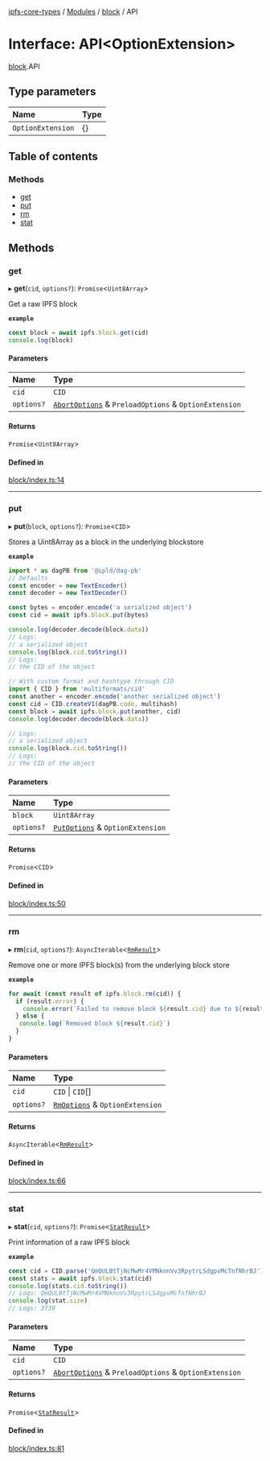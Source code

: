 [ipfs-core-types](../README.md) / [Modules](../modules.md) / [block](../modules/block.md) / API

# Interface: API<OptionExtension\>

[block](../modules/block.md).API

## Type parameters

| Name | Type |
| :------ | :------ |
| `OptionExtension` | {} |

## Table of contents

### Methods

- [get](block.API.md#get)
- [put](block.API.md#put)
- [rm](block.API.md#rm)
- [stat](block.API.md#stat)

## Methods

### get

▸ **get**(`cid`, `options?`): `Promise`<`Uint8Array`\>

Get a raw IPFS block

**`example`**
```js
const block = await ipfs.block.get(cid)
console.log(block)
```

#### Parameters

| Name | Type |
| :------ | :------ |
| `cid` | `CID` |
| `options?` | [`AbortOptions`](index.AbortOptions.md) & `PreloadOptions` & `OptionExtension` |

#### Returns

`Promise`<`Uint8Array`\>

#### Defined in

[block/index.ts:14](https://github.com/ipfs/js-ipfs/blob/1655368d/packages/ipfs-core-types/src/block/index.ts#L14)

___

### put

▸ **put**(`block`, `options?`): `Promise`<`CID`\>

Stores a Uint8Array as a block in the underlying blockstore

**`example`**
```js
import * as dagPB from '@ipld/dag-pb'
// Defaults
const encoder = new TextEncoder()
const decoder = new TextDecoder()

const bytes = encoder.encode('a serialized object')
const cid = await ipfs.block.put(bytes)

console.log(decoder.decode(block.data))
// Logs:
// a serialized object
console.log(block.cid.toString())
// Logs:
// the CID of the object

// With custom format and hashtype through CID
import { CID } from 'multiformats/cid'
const another = encoder.encode('another serialized object')
const cid = CID.createV1(dagPB.code, multihash)
const block = await ipfs.block.put(another, cid)
console.log(decoder.decode(block.data))

// Logs:
// a serialized object
console.log(block.cid.toString())
// Logs:
// the CID of the object
```

#### Parameters

| Name | Type |
| :------ | :------ |
| `block` | `Uint8Array` |
| `options?` | [`PutOptions`](block.PutOptions.md) & `OptionExtension` |

#### Returns

`Promise`<`CID`\>

#### Defined in

[block/index.ts:50](https://github.com/ipfs/js-ipfs/blob/1655368d/packages/ipfs-core-types/src/block/index.ts#L50)

___

### rm

▸ **rm**(`cid`, `options?`): `AsyncIterable`<[`RmResult`](block.RmResult.md)\>

Remove one or more IPFS block(s) from the underlying block store

**`example`**
```js
for await (const result of ipfs.block.rm(cid)) {
  if (result.error) {
    console.error(`Failed to remove block ${result.cid} due to ${result.error.message}`)
  } else {
   console.log(`Removed block ${result.cid}`)
  }
}
```

#### Parameters

| Name | Type |
| :------ | :------ |
| `cid` | `CID` \| `CID`[] |
| `options?` | [`RmOptions`](block.RmOptions.md) & `OptionExtension` |

#### Returns

`AsyncIterable`<[`RmResult`](block.RmResult.md)\>

#### Defined in

[block/index.ts:66](https://github.com/ipfs/js-ipfs/blob/1655368d/packages/ipfs-core-types/src/block/index.ts#L66)

___

### stat

▸ **stat**(`cid`, `options?`): `Promise`<[`StatResult`](block.StatResult.md)\>

Print information of a raw IPFS block

**`example`**
```js
const cid = CID.parse('QmQULBtTjNcMwMr4VMNknnVv3RpytrLSdgpvMcTnfNhrBJ')
const stats = await ipfs.block.stat(cid)
console.log(stats.cid.toString())
// Logs: QmQULBtTjNcMwMr4VMNknnVv3RpytrLSdgpvMcTnfNhrBJ
console.log(stat.size)
// Logs: 3739
```

#### Parameters

| Name | Type |
| :------ | :------ |
| `cid` | `CID` |
| `options?` | [`AbortOptions`](index.AbortOptions.md) & `PreloadOptions` & `OptionExtension` |

#### Returns

`Promise`<[`StatResult`](block.StatResult.md)\>

#### Defined in

[block/index.ts:81](https://github.com/ipfs/js-ipfs/blob/1655368d/packages/ipfs-core-types/src/block/index.ts#L81)
